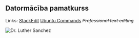 ## Datormācība pamatkurss

Links:
[StackEdit](https://stackedit.io)
[Ubuntu Commands](https://linuxhint.com/basic-25-ubuntu-commands/)
*~~Professional text editing~~*

![Dr. Luther Sanchez](https://avatars.steamstatic.com/22048f2f77995c90596eee78ecd98b884789c5e5_full.jpg)
